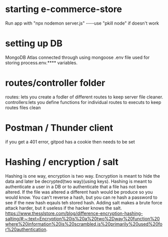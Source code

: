 # starting e-commerce-store
Run app with "npx nodemon server.js" ----use "pkill node" if doesn't work

# setting up DB
MongoDB Atlas connected through using mongoose
.env file used for storing process.env.**** variables.

# routes/controller folder
routes: lets you create a fodler of different routes to keep server file cleaner. 
controllers:lets you define functions for individual routes to executs to keep routes files clean

# Postman / Thunder client
if you get a 401 error, gitpod has a cookie then needs to be set

# Hashing / encryption / salt
Hashing is one way, encryption is two way. Encryption is meant to hide the data and later be decrypted(two way)(using keys). Hashing is meant to authenticate a user in a DB or to authenticate that a file has not been altered. If the file was altered a different hash would be produce so you would know. You can't reverse a hash, but you can re hash a password to see if the new hash eqauls teh stored hash. Adding salt makes a brute force attack harder, but it useless if the hacker knows the salt.
https://www.thesslstore.com/blog/difference-encryption-hashing-salting/#:~:text=Encryption%20is%20a%20two%2Dway%20function%20where%20information%20is%20scrambled,is%20primarily%20used%20for%20authentication.